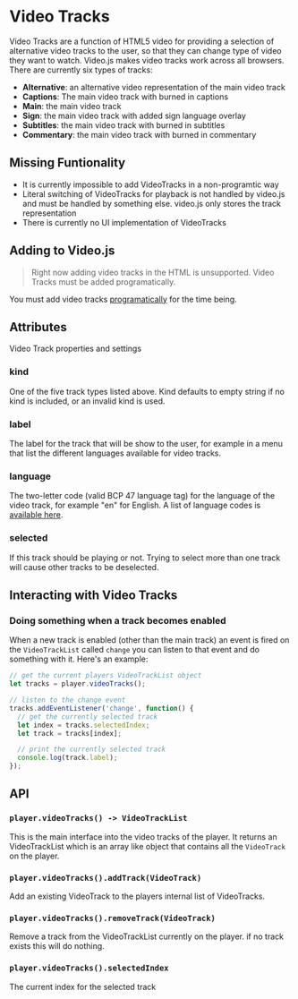 # Video Tracks

Video Tracks are a function of HTML5 video for providing a selection of alternative video tracks to the user, so that they can change type of video they want to watch. Video.js makes video tracks work across all browsers. There are currently six types of tracks:

- **Alternative**: an alternative video representation of the main video track
- **Captions**: The main video track with burned in captions
- **Main**: the main video track
- **Sign**: the main video track with added sign language overlay
- **Subtitles**: the main video track with burned in subtitles
- **Commentary**: the main video track with burned in commentary

## Missing Funtionality
- It is currently impossible to add VideoTracks in a non-programtic way
- Literal switching of VideoTracks for playback is not handled by video.js and must be handled by something else. video.js only stores the track representation
- There is currently no UI implementation of VideoTracks

## Adding to Video.js

> Right now adding video tracks in the HTML is unsupported. Video Tracks must be added programatically.

You must add video tracks [programatically](#api) for the time being.

## Attributes
Video Track properties and settings

### kind
One of the five track types listed above. Kind defaults to empty string if no kind is included, or an invalid kind is used.

### label
The label for the track that will be show to the user, for example in a menu that list the different languages available for video tracks.

### language
The two-letter code (valid BCP 47 language tag) for the language of the video track, for example "en" for English. A list of language codes is [available here](languages.md#language-codes).

### selected
If this track should be playing or not. Trying to select more than one track will cause other tracks to be deselected.

## Interacting with Video Tracks
### Doing something when a track becomes enabled
When a new track is enabled (other than the main track) an event is fired on the `VideoTrackList` called `change` you can listen to that event and do something with it.
Here's an example:
```js
// get the current players VideoTrackList object
let tracks = player.videoTracks();

// listen to the change event
tracks.addEventListener('change', function() {
  // get the currently selected track
  let index = tracks.selectedIndex;
  let track = tracks[index];

  // print the currently selected track
  console.log(track.label);
});
```

## API

### `player.videoTracks() -> VideoTrackList`
This is the main interface into the video tracks of the player.
It returns an VideoTrackList which is an array like object that contains all the `VideoTrack` on the player.

### `player.videoTracks().addTrack(VideoTrack)`
Add an existing VideoTrack to the players internal list of VideoTracks.

### `player.videoTracks().removeTrack(VideoTrack)`
Remove a track from the VideoTrackList currently on the player. if no track exists this will do nothing.

### `player.videoTracks().selectedIndex`
The current index for the selected track
